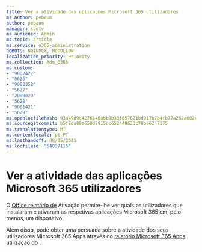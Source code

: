 ```yaml
---
title: Ver a atividade das aplicações Microsoft 365 utilizadores
ms.author: pebaum
author: pebaum
manager: scotv
ms.audience: Admin
ms.topic: article
ms.service: o365-administration
ROBOTS: NOINDEX, NOFOLLOW
localization_priority: Priority
ms.collection: Adm_O365
ms.custom:
- "9002427"
- "5626"
- "9002352"
- "5627"
- "2000023"
- "5628"
- "9001421"
- "5629"
ms.openlocfilehash: 93a49d9c4276140abb9b33f857621bd917b7b4fb77a262a002ce96a6e6124fb7
ms.sourcegitcommit: b5f7da89a650d2915dc652449623c78be6247175
ms.translationtype: MT
ms.contentlocale: pt-PT
ms.lasthandoff: 08/05/2021
ms.locfileid: "54037115"
---
```

# <a name="view-your-users-microsoft-365-apps-activity"></a>Ver a atividade das aplicações Microsoft 365 utilizadores

O [Office relatório de](https://docs.microsoft.com/microsoft-365/admin/activity-reports/microsoft-office-activations?view=o365-worldwide) Ativação permite-lhe ver quais os utilizadores que instalaram e ativaram as respetivas aplicações Microsoft 365 em, pelo menos, um dispositivo.

Além disso, pode obter uma persuada sobre a atividade dos seus utilizadores Microsoft 365 Apps através do [relatório Microsoft 365 Apps utilização do .](https://docs.microsoft.com/microsoft-365/admin/activity-reports/microsoft365-apps-usage?view=o365-worldwide)
